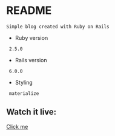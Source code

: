 # README

`Simple blog created with Ruby on Rails`



* Ruby version

` 2.5.0`

* Rails version

` 6.0.0`

* Styling

` materialize`

## Watch it live: 

[Click me](https://blogkierepkae.herokuapp.com)





